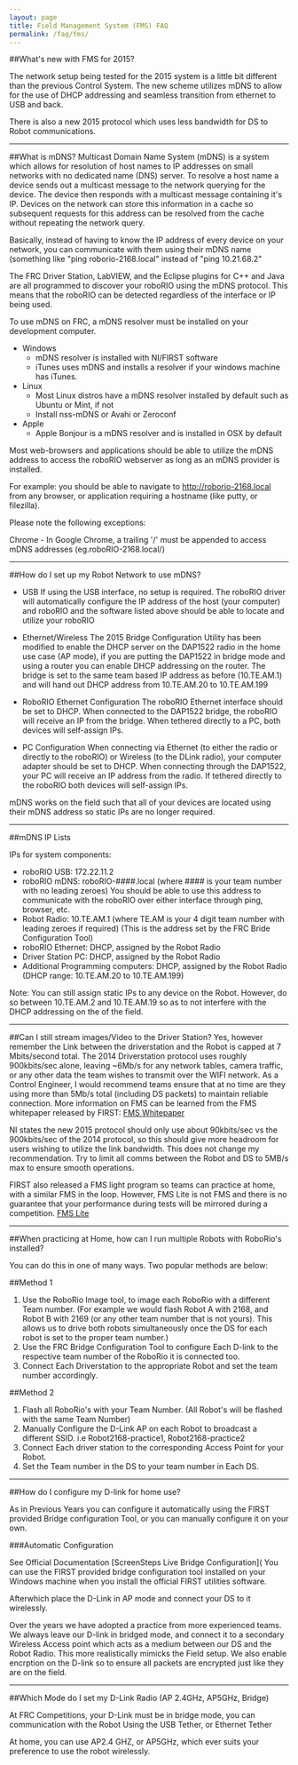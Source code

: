 ```yaml
---
layout: page
title: Field Management System (FMS) FAQ
permalink: /faq/fms/
---
```


##What's new with FMS for 2015?

The network setup being tested for the 2015 system is a little bit different than the previous Control System. The new scheme utilizes mDNS to allow for the use of DHCP addressing and seamless transition from ethernet to USB and back.

There is also a new 2015 protocol which uses less bandwidth for DS to Robot communications.

---

##What is mDNS?
Multicast Domain Name System (mDNS) is a system which allows for resolution of host names to IP addresses on small networks with no dedicated name (DNS) server. To resolve a host name a device sends out a multicast message to the network querying for the device. The device then responds with a multicast message containing it's IP. Devices on the network can store this information in a cache so subsequent requests for this address can be resolved from the cache without repeating the network query.

Basically, instead of having to know the IP address of every device on your network, you can communicate with them using their mDNS name (something like "ping roborio-2168.local" instead of "ping 10.21.68.2"

The FRC Driver Station, LabVIEW, and the Eclipse plugins for C++ and Java are all programmed to discover your roboRIO using the mDNS protocol. This means that the roboRIO can be detected regardless of the interface or IP being used.

To use mDNS on FRC, a mDNS resolver must be installed on your development computer.

* Windows
  - mDNS resolver is installed with NI/FIRST software
  - iTunes uses mDNS and installs a resolver if your windows machine has iTunes.
* Linux
  - Most Linux distros have a mDNS resolver installed by default such as Ubuntu or Mint, if not
  - Install nss-mDNS or Avahi or Zeroconf
* Apple
  - Apple Bonjour is a mDNS resolver and is installed in OSX by default


Most web-browsers and applications should be able to utilize the mDNS address to access the roboRIO webserver as long as an mDNS provider is installed. 

For example: you should be able to navigate to http://roborio-2168.local from any browser, or application requiring a hostname (like putty, or filezilla).

Please note the following exceptions:

Chrome - In Google Chrome, a trailing '/' must be appended to access mDNS addresses (eg.roboRIO-2168.local/)

---

##How do I set up my Robot Network to use mDNS?

* USB
If using the USB interface, no setup is required. The roboRIO driver will automatically configure the IP address of the host (your computer) and roboRIO and the software listed above should be able to locate and utilize your roboRIO

* Ethernet/Wireless
The 2015 Bridge Configuration Utility has been modified to enable the DHCP server on the DAP1522 radio in the home use case (AP mode), if you are putting the DAP1522 in bridge mode and using a router you can enable DHCP addressing on the router. The bridge is set to the same team based IP address as before (10.TE.AM.1) and will hand out DHCP address from 10.TE.AM.20 to 10.TE.AM.199

* RoboRIO Ethernet Configuration
The roboRIO Ethernet interface should be set to DHCP. When connected to the DAP1522 bridge, the roboRIO will receive an IP from the bridge. When tethered directly to a PC, both devices will self-assign IPs.

* PC  Configuration
When connecting via Ethernet (to either the radio or directly to the roboRIO) or Wireless (to the DLink radio), your computer adapter should be set to DHCP. When connecting through the DAP1522, your PC will receive an IP address from the radio. If tethered directly to the roboRIO both devices will self-assign IPs.

mDNS works on the field such that all of your devices are located using their mDNS address so static IPs are no longer required.

---

##mDNS IP Lists

IPs for system components:

- roboRIO USB: 172.22.11.2
- roboRIO mDNS: roboRIO-####.local (where #### is your team number with no leading zeroes) You should be able to use this address to communicate with the roboRIO over either interface through ping, browser, etc.
- Robot Radio: 10.TE.AM.1 (where TE.AM is your 4 digit team number with leading zeroes if required) (This is the address set by the FRC Bride Configuration Tool)
- roboRIO Ethernet: DHCP, assigned by the Robot Radio
- Driver Station PC: DHCP, assigned by the Robot Radio
- Additional Programming computers: DHCP, assigned by the Robot Radio (DHCP range: 10.TE.AM.20 to 10.TE.AM.199)

Note: You can still assign static IPs to any device on the Robot. However, do so between 10.TE.AM.2 and 10.TE.AM.19 so as to not interfere with the DHCP addressing on the of the field.

---

##Can I still stream images/Video to the Driver Station?
Yes, however remember the Link between the driverstation and the Robot is capped at 7 Mbits/second total. The 2014 Driverstation protocol uses roughly 900kbits/sec alone, leaving ~6Mb/s for any network tables, camera traffic, or any other data the team wishes to transmit over the WIFI network. As a Control Engineer, I would recommend teams ensure that at no time are they using more than 5Mb/s total (including DS packets) to maintain reliable connection. More information on FMS can be learned from the FMS whitepaper released by FIRST: [FMS Whitepaper](http://www.usfirst.org/sites/default/files/uploadedFiles/Robotics_Programs/FRC/Game_and_Season__Info/2013/FMSWhitePaper_RevA.pdf)

NI states the new 2015 protocol should only use about 90kbits/sec vs the 900kbits/sec of the 2014 protocol, so this should give more headroom for users wishing to utilize the link bandwidth. This does not change my recommendation. Try to limit all comms between the Robot and DS to 5MB/s max to ensure smooth operations.

FIRST also released a FMS light program so teams can practice at home, with a similar FMS in the loop. However, FMS Lite is not FMS and there is no guarantee that your performance during tests will be mirrored during a competition. [FMS Lite](http://www.usfirst.org/roboticsprograms/frc/blog-2014-fms-lite-available)

---

##When practicing at Home, how can I run multiple Robots with RoboRio's installed?

You can do this in one of many ways. Two popular methods are below:

##Method 1

1. Use the RoboRio Image tool, to image each RoboRio with a different Team number. (For example we would flash Robot A with 2168, and Robot B with 2169 (or any other team number that is not yours). This allows us to drive both robots simultaneously once the DS for each robot is set to the proper team number.)
2. Use the FRC Bridge Configuration Tool to configure Each D-link to the respective team number of the RoboRio it is connected too.
3. Connect Each Driverstation to the appropriate Robot and set the team number accordingly.


##Method 2

1. Flash all RoboRio's with your Team Number. (All Robot's will be flashed with the same Team Number)
2. Manually Configure the D-Link AP on each Robot to broadcast a different SSID. i.e Robot2168-practice1, Robot2168-practice2
3. Connect Each driver station to the corresponding Access Point for your Robot.
4. Set the Team number in the DS to your team number in Each DS.

---

##How do I configure my D-link for home use?

As in Previous Years you can configure it automatically using the FIRST provided Bridge configuration Tool, or you can manually configure it on your own.

###Automatic Configuration

See Official Documentation [ScreenSteps Live Bridge Configuration](
You can use the FIRST provided bridge configuration tool installed on your Windows machine when you install the official FIRST utilities software.

Afterwhich place the D-Link in AP mode and connect your DS to it wirelessly.

Over the years we have adopted a practice from more experienced teams. We always leave our D-link in bridged mode, and connect it to a secondary Wireless Access point which acts as a medium between our DS and the Robot Radio. This more realistically mimicks the Field setup. We also enable encrption on the D-link so to ensure all packets are encrypted just like they are on the field.

---

##Which Mode do I set my D-Link Radio (AP 2.4GHz, AP5GHz, Bridge)

At FRC Competitions, your D-Link must be in bridge mode, you can communication with the Robot Using the USB Tether, or Ethernet Tether

At home, you can use AP2.4 GHZ, or AP5GHz, which ever suits your preference to use the robot wirelessly. 

